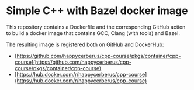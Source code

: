 # Simple C++ with Bazel docker image

This repository contains a Dockerfile and the corresponding GitHub action to build a docker image that contains GCC, Clang (with tools) and Bazel.

The resulting image is registered both on GitHub and DockerHub:

- [https://github.com/happycerberus/cpp-course/pkgs/container/cpp-course](https://github.com/happycerberus/cpp-course/pkgs/container/cpp-course)
- [https://hub.docker.com/r/happycerberus/cpp-course](https://hub.docker.com/r/happycerberus/cpp-course)
